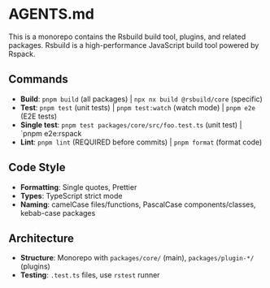 # AGENTS.md

This is a monorepo contains the Rsbuild build tool, plugins, and related packages. Rsbuild is a high-performance JavaScript build tool powered by Rspack.

## Commands

- **Build**: `pnpm build` (all packages) | `npx nx build @rsbuild/core` (specific)
- **Test**: `pnpm test` (unit tests) | `pnpm test:watch` (watch mode) | `pnpm e2e` (E2E tests)
- **Single test**: `pnpm test packages/core/src/foo.test.ts` (unit test) | `pnpm e2e:rspack
- **Lint**: `pnpm lint` (REQUIRED before commits) | `pnpm format` (format code)

## Code Style

- **Formatting**: Single quotes, Prettier
- **Types**: TypeScript strict mode
- **Naming**: camelCase files/functions, PascalCase components/classes, kebab-case packages

## Architecture

- **Structure**: Monorepo with `packages/core/` (main), `packages/plugin-*/` (plugins)
- **Testing**: `.test.ts` files, use `rstest` runner
